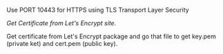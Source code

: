 Use PORT 10443 for HTTPS using TLS Transport Layer Security

_Get Certificate from Let's Encrypt site._

Get certificate from Let's Encrypt package and go that file to get key.pem (private ket) and cert.pem (public key).
